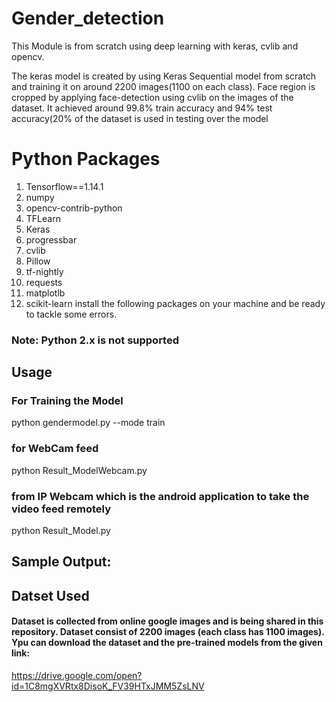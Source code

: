 # Gender_detection
 This Module is from scratch using deep learning with keras, cvlib and opencv.

The keras model is created by using Keras Sequential model from scratch and training it on around 2200 images(1100 on each class). Face region is cropped by applying face-detection using cvlib on the images of the dataset. It achieved around 99.8% train accuracy and 94% test accuracy(20% of the dataset is used in testing over the model

# Python Packages
1. Tensorflow==1.14.1
2. numpy
3. opencv-contrib-python
4. TFLearn
5. Keras
6. progressbar
7. cvlib
8. Pillow
9. tf-nightly
10. requests
11. matplotlb
12. scikit-learn
install the following packages on your machine and be ready to tackle some errors.

### Note: Python 2.x is not supported

## Usage
### For Training the Model
python gendermodel.py --mode train 

### for WebCam feed
python Result_ModelWebcam.py

### from IP Webcam which is the android application to take the video feed remotely

python Result_Model.py

## Sample Output:


## Datset Used
#### Dataset is collected from online google images and is being shared in this repository. Dataset consist of 2200 images (each class has 1100 images). Ypu can download the dataset and the pre-trained models from the given link:
https://drive.google.com/open?id=1C8mgXVRtx8DisoK_FV39HTxJMM5ZsLNV
